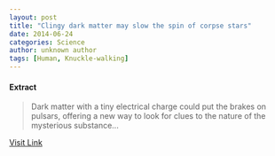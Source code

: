 ```yaml
---
layout: post
title: "Clingy dark matter may slow the spin of corpse stars"
date: 2014-06-24
categories: Science
author: unknown author
tags: [Human, Knuckle-walking]
---
```





#### Extract
>Dark matter with a tiny electrical charge could put the brakes on pulsars, offering a new way to look for clues to the nature of the mysterious substance...



[Visit Link](http://feeds.newscientist.com/c/749/f/10897/s/3bcb06e3/sc/7/l/0L0Snewscientist0N0Carticle0Cdn257750Eclingy0Edark0Ematter0Emay0Eslow0Ethe0Espin0Eof0Ecorpse0Estars0Bhtml0Dcmpid0FRSS0QNSNS0Q20A120EGLOBAL0Qonline0Enews/story01.htm)


